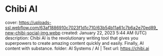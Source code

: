 # Chibi AI

cover: https://uploads-ssl.webflow.com/63af1886910c7023f1d1c710/63b54b11a61c7b6a2e70ed89_new-chibi-social-img.webp
created: January 22, 2023 5:44 AM (UTC)
description: Chibi AI is the revolutionary writing tool that gives you superpowers to create amazing content quickly and easily. Finally, AI content with substance.
folder: AI Systems / AI | Text
url: https://chibi.ai